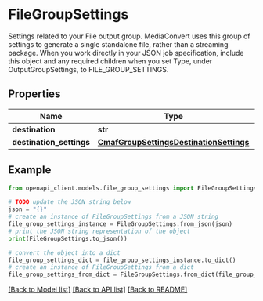 # FileGroupSettings

Settings related to your File output group. MediaConvert uses this group of settings to generate a single standalone file, rather than a streaming package. When you work directly in your JSON job specification, include this object and any required children when you set Type, under OutputGroupSettings, to FILE_GROUP_SETTINGS.

## Properties

Name | Type | Description | Notes
------------ | ------------- | ------------- | -------------
**destination** | **str** |  | [optional] 
**destination_settings** | [**CmafGroupSettingsDestinationSettings**](CmafGroupSettingsDestinationSettings.md) |  | [optional] 

## Example

```python
from openapi_client.models.file_group_settings import FileGroupSettings

# TODO update the JSON string below
json = "{}"
# create an instance of FileGroupSettings from a JSON string
file_group_settings_instance = FileGroupSettings.from_json(json)
# print the JSON string representation of the object
print(FileGroupSettings.to_json())

# convert the object into a dict
file_group_settings_dict = file_group_settings_instance.to_dict()
# create an instance of FileGroupSettings from a dict
file_group_settings_from_dict = FileGroupSettings.from_dict(file_group_settings_dict)
```
[[Back to Model list]](../README.md#documentation-for-models) [[Back to API list]](../README.md#documentation-for-api-endpoints) [[Back to README]](../README.md)


